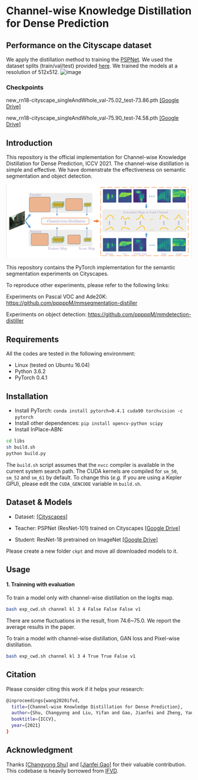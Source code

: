 # Channel-wise Knowledge Distillation for Dense Prediction

## Performance on the Cityscape dataset
We apply the distillation method to training the [PSPNet](https://arxiv.org/abs/1612.01105). We used the dataset splits (train/val/test) provided [here](https://github.com/speedinghzl/pytorch-segmentation-toolbox). We trained the models at a resolution of 512x512.
![image](https://github.com/irfanICMLL/TorchDistiller/blob/929b550409ed6cd06bf4bdde63b4e445db82e0a9/SemSeg-distill/img/Main%20results.png)



### Checkpoints

new_rn18-cityscape_singleAndWhole_val-75.02_test-73.86.pth [[Google Drive]](https://drive.google.com/file/d/1eLOslSm1Clif_PJFTedbmG9fdhhqPSAe/view?usp=sharing)

new_rn18-cityscape_singleAndWhole_val-75.90_test-74.58.pth [[Google Drive]](https://drive.google.com/file/d/1IWGQvoP8OMcRysHPMPmXAjWi8k7IW3ZZ/view?usp=sharing)



## Introduction
This repository is the official implementation for Channel-wise Knowledge Distillation for Dense Prediction, ICCV 2021. The channel-wise distillation is simple and effective. We have domenstrate the effectiveness on semantic segmentation and object detection.

![image](img/MainFigure.png)





This repository contains the PyTorch implementation for the semantic segmentation experiments on Cityscapes. 

To reproduce other experiments, please refer to the following links:

Experiments on Pascal VOC and Ade20K: https://github.com/pppppM/mmsegmentation-distiller 

Experiments on object detection: https://github.com/pppppM/mmdetection-distiller





## Requirements

All the codes are tested in the following environment:

* Linux (tested on Ubuntu 16.04)
* Python 3.6.2
* PyTorch 0.4.1

## Installation

* Install PyTorch: ` conda install pytorch=0.4.1 cuda90 torchvision -c pytorch `
* Install other dependences: ` pip install opencv-python scipy `
* Install InPlace-ABN:
```bash
cd libs
sh build.sh
python build.py
``` 
The `build.sh` script assumes that the `nvcc` compiler is available in the current system search path.
The CUDA kernels are compiled for `sm_50`, `sm_52` and `sm_61` by default.
To change this (_e.g._ if you are using a Kepler GPU), please edit the `CUDA_GENCODE` variable in `build.sh`.

## Dataset & Models

* Dataset: [[Cityscapes]](https://www.cityscapes-dataset.com/)

* Teacher: PSPNet (ResNet-101) trained on Cityscapes [[Google Drive]](https://drive.google.com/file/d/1epiJnLiPYSAgT2IHP0UhYkTSRMb8twpJ/view?usp=sharing)

* Student: ResNet-18 pretrained on ImageNet [[Google Drive]](https://drive.google.com/file/d/17ewTEr-FZ8x0Lc9XMMR5VbgOupq48s9q/view?usp=sharing)

Please create a new folder `ckpt` and move all downloaded models to it.

## Usage

#### 1. Trainning with evaluation


To train a model only with channel-wise distillation on the logits map.

```bash
bash exp_cwd.sh channel kl 3 4 False False False v1
```

There are some fluctuations in the result, from 74.6~75.0. We report the average results in the paper.

To train a model with channel-wise distillation, GAN loss and Pixel-wise distillation.

```bash
bash exp_cwd.sh channel kl 3 4 True True False v1
```



## Citation

Please consider citing this work if it helps your research:


```bash
@inproceedings{wang2020ifvd,
  title={Channel-wise Knowledge Distillation for Dense Prediction},
  author={Shu, Changyong and Liu, Yifan and Gao, Jianfei and Zheng, Yan and Shen, Chunhua},
  booktitle={ICCV},
  year={2021}
}

```

## Acknowledgment
Thanks [[Changyong Shu]](https://github.com/drilistbox) and [[Jianfei Gao]](https://github.com/pppppM) for their valuable contribution.
This codebase is heavily borrowed from [IFVD](https://github.com/YukangWang/IFVD).
